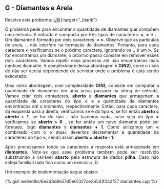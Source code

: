 
## G - Diamantes e Areia

Resolva este problema:
[URI][uri-1069]{:target="_blank"}

<p align="justify">
O problema pede para encontrar a quantidade de diamantes que compõem uma entrada. A entrada é composta por três tipos de caracteres:  <b>&lt</b>, <b>&gt</b> e <b>.</b> . Um diamante é formado por dois caracteres: <b>&lt &gt</b>. Observe que as partículas de areia, <b>.</b>, não interfere na formação de diamantes. Portanto, para cada caractere <b>&lt</b> verificamos se o próximo caractere, ignorando os <b>.</b>, é um <b>&gt</b>. Se for encontramos um diamante, o próximo passo consiste em remover esses dois caracteres. Vamos repetir esse processo até não encontramos mais nenhum diamante. A complexidade dessa abordagem é <b>O(N2)</b>, corre o risco de não ser aceita dependendo do servidor onde o problema é está sendo executado. 
</p>
<p align="justify">
Uma outra abordagem, com complexidade <b>O(N)</b>, consiste em computar a quantidade de diamantes em uma única passada na string de entrada. Vamos criar dois contadores, <b>aberto</b> e <b>diamantes</b> que armazenam a quantidade de caracteres do tipo <b>&lt</b> e a quantidade de diamantes encontrados até o momento, respectivamente. Então, para cada caractere, da esquerda para a direita, verificamos se é do tipo <b>&lt</b>, se for então <b>aberto = aberto + 1</b>, se for do tipo <b>.</b> não fazemos nada, caso seja do tipo <b>&gt</b> verificamos se <b>aberto > 0 </b>, se for então um novo diamante pode ser formado, logo <b>diamantes = diamantes + 1</b>. Como utilizamos um <b>&lt</b> combinado com o <b>&gt</b> atual, devemos decrementar a quantidade de caracteres do tipo <b>&lt</b>, sendo assim <b>aberto = aberto - 1</b>.
</p>
<p align="justify">
Após processamos todos os caracteres a resposta está armazenada em <b>diamantes</b>. Note-se que esse problema também pode ser resolvido substituindo a variável <b>aberto</b> pela estrutura de dados <b>pilha</b>. Caso não esteja familiarizado fica como um exercício ;D.


</p>
Um exemplo de implementação segue abaixo:

{% gist wellvolks/6e3d3d8e57d5e61027ce26541f432f27 diamantes.cpp %}


[uri-1069]:		https://www.urionlinejudge.com.br/judge/pt/problems/view/1069
